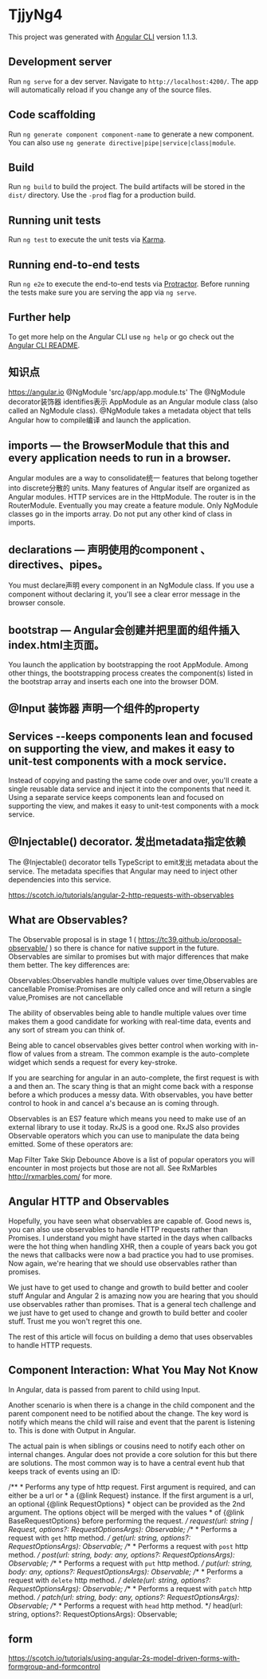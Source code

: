 # TjjyNg4

This project was generated with [Angular CLI](https://github.com/angular/angular-cli) version 1.1.3.

## Development server

Run `ng serve` for a dev server. Navigate to `http://localhost:4200/`. The app will automatically reload if you change any of the source files.

## Code scaffolding

Run `ng generate component component-name` to generate a new component. You can also use `ng generate directive|pipe|service|class|module`.

## Build

Run `ng build` to build the project. The build artifacts will be stored in the `dist/` directory. Use the `-prod` flag for a production build.

## Running unit tests

Run `ng test` to execute the unit tests via [Karma](https://karma-runner.github.io).

## Running end-to-end tests

Run `ng e2e` to execute the end-to-end tests via [Protractor](http://www.protractortest.org/).
Before running the tests make sure you are serving the app via `ng serve`.

## Further help

To get more help on the Angular CLI use `ng help` or go check out the [Angular CLI README](https://github.com/angular/angular-cli/blob/master/README.md).


## 知识点
https://angular.io
@NgModule
'src/app/app.module.ts'
The @NgModule decorator装饰器 identifies表示 AppModule as an Angular module class (also called an NgModule class). @NgModule takes a metadata object that tells Angular how to compile编译 and launch the application.

## imports — the BrowserModule that this and every application needs to run in a browser.
Angular modules are a way to consolidate统一 features that belong together into discrete分散的 units. Many features of Angular itself are organized as Angular modules. HTTP services are in the HttpModule. The router is in the RouterModule. Eventually you may create a feature module.
Only NgModule classes go in the imports array. Do not put any other kind of class in imports.

## declarations — 声明使用的component 、directives、pipes。
You must declare声明 every component in an NgModule class. If you use a component without declaring it, you'll see a clear error message in the browser console.

## bootstrap — Angular会创建并把里面的组件插入index.html主页面。
You launch the application by bootstrapping the root AppModule. Among other things, the bootstrapping process creates the component(s) listed in the bootstrap array and inserts each one into the browser DOM.

## @Input 装饰器 声明一个组件的property

## Services --keeps components lean and focused on supporting the view, and makes it easy to unit-test components with a mock service.
Instead of copying and pasting the same code over and over, you'll create a single reusable data service and inject it into the components that need it. Using a separate service keeps components lean and focused on supporting the view, and makes it easy to unit-test components with a mock service.

## @Injectable() decorator. 发出metadata指定依赖
The @Injectable() decorator tells TypeScript to emit发出 metadata about the service. The metadata specifies that Angular may need to inject other dependencies into this service.





https://scotch.io/tutorials/angular-2-http-requests-with-observables
## What are Observables?
The Observable proposal is in stage 1 ( https://tc39.github.io/proposal-observable/ ) so there is chance for native support in the future. Observables are similar to promises but with major differences that make them better. The key differences are:

Observables:Observables handle multiple values over time,Observables are cancellable
Promise:Promises are only called once and will return a single value,Promises are not cancellable


The ability of observables being able to handle multiple values over time makes them a good candidate for working with real-time data, events and any sort of stream you can think of.

Being able to cancel observables gives better control when working with in-flow of values from a stream. The common example is the auto-complete widget which sends a request for every key-stroke.

If you are searching for angular in an auto-complete, the first request is with a and then an. The scary thing is that an might come back with a response before a which produces a messy data. With observables, you have better control to hook in and cancel a's because an is coming through.

Observables is an ES7 feature which means you need to make use of an external library to use it today. RxJS is a good one. RxJS also provides Observable operators which you can use to manipulate the data being emitted. Some of these operators are:

Map
Filter
Take
Skip
Debounce
Above is a list of popular operators you will encounter in most projects but those are not all. See RxMarbles http://rxmarbles.com/ for more.


## Angular HTTP and Observables
Hopefully, you have seen what observables are capable of. Good news is, you can also use observables to handle HTTP requests rather than Promises. I understand you might have started in the days when callbacks were the hot thing when handling XHR, then a couple of years back you got the news that callbacks were now a bad practice you had to use promises. Now again, we're hearing that we should use observables rather than promises.

We just have to get used to change and growth to build better and cooler stuff
Angular and Angular 2 is amazing now you are hearing that you should use observables rather than promises. That is a general tech challenge and we just have to get used to change and growth to build better and cooler stuff. Trust me you won't regret this one.

The rest of this article will focus on building a demo that uses observables to handle HTTP requests.

## Component Interaction: What You May Not Know
In Angular, data is passed from parent to child using Input.

Another scenario is when there is a change in the child component and the parent component need to be notified about the change. The key word is notify which means the child will raise and event that the parent is listening to. This is done with Output in Angular.

The actual pain is when siblings or cousins need to notify each other on internal changes. Angular does not provide a core solution for this but there are solutions. The most common way is to have a central event hub that keeps track of events using an ID:


/**
     * Performs any type of http request. First argument is required, and can either be a url or
     * a {@link Request} instance. If the first argument is a url, an optional {@link RequestOptions}
     * object can be provided as the 2nd argument. The options object will be merged with the values
     * of {@link BaseRequestOptions} before performing the request.
     */
    request(url: string | Request, options?: RequestOptionsArgs): Observable<Response>;
    /**
     * Performs a request with `get` http method.
     */
    get(url: string, options?: RequestOptionsArgs): Observable<Response>;
    /**
     * Performs a request with `post` http method.
     */
    post(url: string, body: any, options?: RequestOptionsArgs): Observable<Response>;
    /**
     * Performs a request with `put` http method.
     */
    put(url: string, body: any, options?: RequestOptionsArgs): Observable<Response>;
    /**
     * Performs a request with `delete` http method.
     */
    delete(url: string, options?: RequestOptionsArgs): Observable<Response>;
    /**
     * Performs a request with `patch` http method.
     */
    patch(url: string, body: any, options?: RequestOptionsArgs): Observable<Response>;
    /**
     * Performs a request with `head` http method.
     */
    head(url: string, options?: RequestOptionsArgs): Observable<Response>;



## form
https://scotch.io/tutorials/using-angular-2s-model-driven-forms-with-formgroup-and-formcontrol
